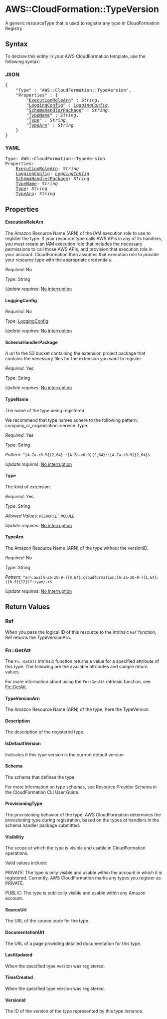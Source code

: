 # AWS::CloudFormation::TypeVersion

A generic resourceType that is used to register any type in CloudFormation Registry

## Syntax

To declare this entity in your AWS CloudFormation template, use the following syntax:

### JSON

<pre>
{
    "Type" : "AWS::CloudFormation::TypeVersion",
    "Properties" : {
        "<a href="#executionrolearn" title="ExecutionRoleArn">ExecutionRoleArn</a>" : <i>String</i>,
        "<a href="#loggingconfig" title="LoggingConfig">LoggingConfig</a>" : <i><a href="loggingconfig.md">LoggingConfig</a></i>,
        "<a href="#schemahandlerpackage" title="SchemaHandlerPackage">SchemaHandlerPackage</a>" : <i>String</i>,
        "<a href="#typename" title="TypeName">TypeName</a>" : <i>String</i>,
        "<a href="#type" title="Type">Type</a>" : <i>String</i>,
        "<a href="#typearn" title="TypeArn">TypeArn</a>" : <i>String</i>
    }
}
</pre>

### YAML

<pre>
Type: AWS::CloudFormation::TypeVersion
Properties:
    <a href="#executionrolearn" title="ExecutionRoleArn">ExecutionRoleArn</a>: <i>String</i>
    <a href="#loggingconfig" title="LoggingConfig">LoggingConfig</a>: <i><a href="loggingconfig.md">LoggingConfig</a></i>
    <a href="#schemahandlerpackage" title="SchemaHandlerPackage">SchemaHandlerPackage</a>: <i>String</i>
    <a href="#typename" title="TypeName">TypeName</a>: <i>String</i>
    <a href="#type" title="Type">Type</a>: <i>String</i>
    <a href="#typearn" title="TypeArn">TypeArn</a>: <i>String</i>
</pre>

## Properties

#### ExecutionRoleArn

The Amazon Resource Name (ARN) of the IAM execution role to use to register the type. If your resource type calls AWS APIs in any of its handlers, you must create an IAM execution role that includes the necessary permissions to call those AWS APIs, and provision that execution role in your account. CloudFormation then assumes that execution role to provide your resource type with the appropriate credentials.

_Required_: No

_Type_: String

_Update requires_: [No interruption](https://docs.aws.amazon.com/AWSCloudFormation/latest/UserGuide/using-cfn-updating-stacks-update-behaviors.html#update-no-interrupt)

#### LoggingConfig

_Required_: No

_Type_: <a href="loggingconfig.md">LoggingConfig</a>

_Update requires_: [No interruption](https://docs.aws.amazon.com/AWSCloudFormation/latest/UserGuide/using-cfn-updating-stacks-update-behaviors.html#update-no-interrupt)

#### SchemaHandlerPackage

A url to the S3 bucket containing the extension project package that contains the necessary files for the extension you want to register.

_Required_: Yes

_Type_: String

_Update requires_: [No interruption](https://docs.aws.amazon.com/AWSCloudFormation/latest/UserGuide/using-cfn-updating-stacks-update-behaviors.html#update-no-interrupt)

#### TypeName

The name of the type being registered.

We recommend that type names adhere to the following pattern: company_or_organization::service::type.

_Required_: Yes

_Type_: String

_Pattern_: <code>^[A-Za-z0-9]{2,64}::[A-Za-z0-9]{2,64}::[A-Za-z0-9]{2,64}$</code>

_Update requires_: [No interruption](https://docs.aws.amazon.com/AWSCloudFormation/latest/UserGuide/using-cfn-updating-stacks-update-behaviors.html#update-no-interrupt)

#### Type

The kind of extension.

_Required_: Yes

_Type_: String

_Allowed Values_: <code>RESOURCE</code> | <code>MODULE</code>

_Update requires_: [No interruption](https://docs.aws.amazon.com/AWSCloudFormation/latest/UserGuide/using-cfn-updating-stacks-update-behaviors.html#update-no-interrupt)

#### TypeArn

The Amazon Resource Name (ARN) of the type without the versionID.

_Required_: No

_Type_: String

_Pattern_: <code>^arn:aws[A-Za-z0-9-]{0,64}:cloudformation:[A-Za-z0-9-]{1,64}:([0-9]{12})?:type/.+$</code>

_Update requires_: [No interruption](https://docs.aws.amazon.com/AWSCloudFormation/latest/UserGuide/using-cfn-updating-stacks-update-behaviors.html#update-no-interrupt)

## Return Values

### Ref

When you pass the logical ID of this resource to the intrinsic `Ref` function, Ref returns the TypeVersionArn.

### Fn::GetAtt

The `Fn::GetAtt` intrinsic function returns a value for a specified attribute of this type. The following are the available attributes and sample return values.

For more information about using the `Fn::GetAtt` intrinsic function, see [Fn::GetAtt](https://docs.aws.amazon.com/AWSCloudFormation/latest/UserGuide/intrinsic-function-reference-getatt.html).

#### TypeVersionArn

The Amazon Resource Name (ARN) of the type, here the TypeVersion

#### Description

The description of the registered type.

#### IsDefaultVersion

Indicates if this type version is the current default version

#### Schema

The schema that defines the type.

For more information on type schemas, see Resource Provider Schema in the CloudFormation CLI User Guide.

#### ProvisioningType

The provisioning behavior of the type. AWS CloudFormation determines the provisioning type during registration, based on the types of handlers in the schema handler package submitted.

#### Visibility

The scope at which the type is visible and usable in CloudFormation operations.

Valid values include:

PRIVATE: The type is only visible and usable within the account in which it is registered. Currently, AWS CloudFormation marks any types you register as PRIVATE.

PUBLIC: The type is publically visible and usable within any Amazon account.

#### SourceUrl

The URL of the source code for the type.

#### DocumentationUrl

The URL of a page providing detailed documentation for this type.

#### LastUpdated

When the specified type version was registered.

#### TimeCreated

When the specified type version was registered.

#### VersionId

The ID of the version of the type represented by this type instance.

